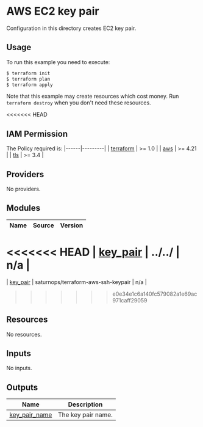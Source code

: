 # AWS EC2 key pair

Configuration in this directory creates EC2 key pair.

## Usage

To run this example you need to execute:

```bash
$ terraform init
$ terraform plan
$ terraform apply
```

Note that this example may create resources which cost money. Run `terraform destroy` when you don't need these resources.

<<<<<<< HEAD
## IAM Permission
<!-- BEGINNING OF PRE-COMMIT-PIKE DOCS HOOK -->
The Policy required is:
|------|---------|
| <a name="requirement_terraform"></a> [terraform](#requirement\_terraform) | >= 1.0 |
| <a name="requirement_aws"></a> [aws](#requirement\_aws) | >= 4.21 |
| <a name="requirement_tls"></a> [tls](#requirement\_tls) | >= 3.4 |

## Providers

No providers.

## Modules

| Name | Source | Version |
|------|--------|---------|
<<<<<<< HEAD
| <a name="module_key_pair"></a> [key\_pair](#module\_key\_pair) | ../../ | n/a |
=======
| <a name="module_key_pair"></a> [key\_pair](#module\_key\_pair) | saturnops/terraform-aws-ssh-keypair | n/a |
>>>>>>> e0e34e1c6a140fc579082a1e69ac971caff29059

## Resources

No resources.

## Inputs

No inputs.

## Outputs

| Name | Description |
|------|-------------|
| <a name="output_key_pair_name"></a> [key\_pair\_name](#output\_key\_pair\_name) | The key pair name. |
<!-- END OF PRE-COMMIT-TERRAFORM DOCS HOOK -->

